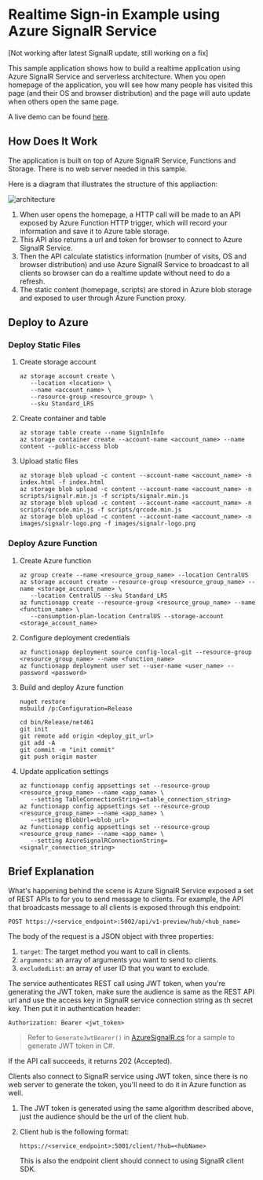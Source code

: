 # Realtime Sign-in Example using Azure SignalR Service

[Not working after latest SignalR update, still working on a fix]

This sample application shows how to build a realtime application using Azure SignalR Service and serverless architecture. When you open homepage of the application, you will see how many people has visited this page (and their OS and browser distribution) and the page will auto update when others open the same page.

A live demo can be found [here](https://signalrsignin.azurewebsites.net).

## How Does It Work

The application is built on top of Azure SignalR Service, Functions and Storage. There is no web server needed in this sample.

Here is a diagram that illustrates the structure of this appliaction:

![architecture](../../docs/images/signin.png)

1. When user opens the homepage, a HTTP call will be made to an API exposed by Azure Function HTTP trigger, which will record your information and save it to Azure table storage.
2. This API also returns a url and token for browser to connect to Azure SignalR Service.
3. Then the API calculate statistics information (number of visits, OS and browser distribution) and use Azure SignalR Service to broadcast to all clients so browser can do a realtime update without need to do a refresh.
4. The static content (homepage, scripts) are stored in Azure blob storage and exposed to user through Azure Function proxy.

## Deploy to Azure

### Deploy Static Files

1. Create storage account

   ```
   az storage account create \
      --location <location> \
      --name <account_name> \
      --resource-group <resource_group> \
      --sku Standard_LRS
   ```

2. Create container and table

   ```
   az storage table create --name SignInInfo
   az storage container create --account-name <account_name> --name content --public-access blob
   ```

3. Upload static files

   ```
   az storage blob upload -c content --account-name <account_name> -n index.html -f index.html
   az storage blob upload -c content --account-name <account_name> -n scripts/signalr.min.js -f scripts/signalr.min.js
   az storage blob upload -c content --account-name <account_name> -n scripts/qrcode.min.js -f scripts/qrcode.min.js
   az storage blob upload -c content --account-name <account_name> -n images/signalr-logo.png -f images/signalr-logo.png
   ```


### Deploy Azure Function

1. Create Azure function

   ```
   az group create --name <resource_group_name> --location CentralUS
   az storage account create --resource-group <resource_group_name> --name <storage_account_name> \
      --location CentralUS --sku Standard_LRS
   az functionapp create --resource-group <resource_group_name> --name <function_name> \
      --consumption-plan-location CentralUS --storage-account <storage_account_name>
   ```

2. Configure deployment credentials

   ```
   az functionapp deployment source config-local-git --resource-group <resource_group_name> --name <function_name>
   az functionapp deployment user set --user-name <user_name> --password <password>
   ```

3. Build and deploy Azure function

   ```
   nuget restore
   msbuild /p:Configuration=Release

   cd bin/Release/net461
   git init
   git remote add origin <deploy_git_url>
   git add -A
   git commit -m "init commit"
   git push origin master
   ```

4. Update application settings

   ```
   az functionapp config appsettings set --resource-group <resource_group_name> --name <app_name> \
      --setting TableConnectionString=<table_connection_string>
   az functionapp config appsettings set --resource-group <resource_group_name> --name <app_name> \
      --setting BlobUrl=<blob_url>
   az functionapp config appsettings set --resource-group <resource_group_name> --name <app_name> \
      --setting AzureSignalRConnectionString=<signalr_connection_string>

## Brief Explanation

What's happening behind the scene is Azure SignalR Service exposed a set of REST APIs to for you to send message to clients. For example, the API that broadcasts message to all clients is exposed through this endpoint:

```
POST https://<service_endpoint>:5002/api/v1-preview/hub/<hub_name>
```

The body of the request is a JSON object with three properties:

1. `target`: The target method you want to call in clients.
2. `arguments`: an array of arguments you want to send to clients.
3. `excludedList`: an array of user ID that you want to exclude.

The service authenticates REST call using JWT token, when you're generating the JWT token, make sure the audience is same as the REST API url and use the access key in SignalR service connection string as th secret key. Then put it in authentication header:

```
Authorization: Bearer <jwt_token>
```

> Refer to `GenerateJwtBearer()` in [AzureSignalR.cs](function/AzureSignalR.cs) for a sample to generate JWT token in C#.

If the API call succeeds, it returns 202 (Accepted).

Clients also connect to SignalR service using JWT token, since there is no web server to generate the token, you'll need to do it in Azure function as well.

1. The JWT token is generated using the same algorithm described above, just the audience should be the url of the client hub.
2. Client hub is the following format:

   ```
   https://<service_endpoint>:5001/client/?hub=<hubName>
   ```

   This is also the endpoint client should connect to using SignalR client SDK.
